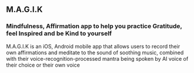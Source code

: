 ## M.A.G.I.K

### Mindfulness, Affirmation app to help you practice Gratitude, feel Inspired and be Kind to yourself

M.A.G.I.K is an iOS, Android mobile app that allows users to record their own affirmations and meditate to the sound of soothing music, combined with their voice-recognition-processed mantra being spoken by AI voice of their choice or their own voice
